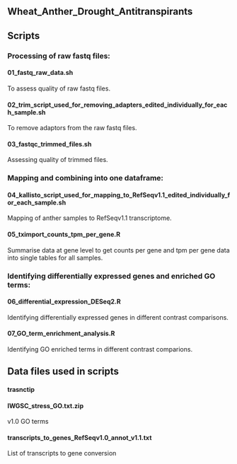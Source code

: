 ## Wheat_Anther_Drought_Antitranspirants

## Scripts
### Processing of raw fastq files:

#### 01_fastq_raw_data.sh
To assess quality of raw fastq files.
#### 02_trim_script_used_for_removing_adapters_edited_individually_for_each_sample.sh
To remove adaptors from the raw fastq files.
#### 03_fastqc_trimmed_files.sh
Assessing quality of trimmed files.

### Mapping and combining into one dataframe:

#### 04_kallisto_script_used_for_mapping_to_RefSeqv1.1_edited_individually_for_each_sample.sh
Mapping of anther samples to RefSeqv1.1 transcriptome.
#### 05_tximport_counts_tpm_per_gene.R
Summarise data at gene level to get counts per gene and tpm per gene data into single tables for all samples.

### Identifying differentially expressed genes and enriched GO terms:

#### 06_differential_expression_DESeq2.R
Identifying differentially expressed genes in different contrast comparisons. 
#### 07_GO_term_enrichment_analysis.R
Identifying GO enriched terms in different contrast comparions.

## Data files used in scripts

#### trasnctip

#### IWGSC_stress_GO.txt.zip
v1.0 GO terms
#### transcripts_to_genes_RefSeqv1.0_annot_v1.1.txt
List of transcripts to gene conversion
